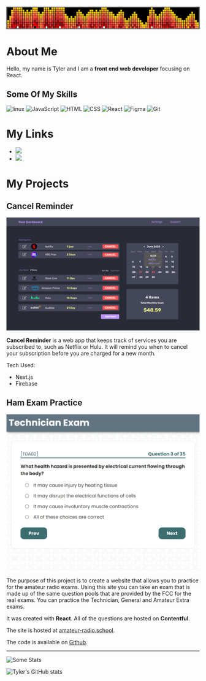 ![fire header](images/fire-header.png)

# About Me

Hello, my name is Tyler and I am a **front end web developer** focusing on React.

## Some Of My Skills

![linux](https://img.shields.io/badge/Linux-FCC624?style=for-the-badge&logo=linux&logoColor=black) ![JavaScript](https://img.shields.io/badge/JavaScript-F7DF1E?style=for-the-badge&logo=javascript&logoColor=black) ![HTML](https://img.shields.io/badge/HTML5-E34F26?style=for-the-badge&logo=html5&logoColor=white) ![CSS](https://img.shields.io/badge/CSS3-1572B6?style=for-the-badge&logo=css3&logoColor=white) ![React](https://img.shields.io/badge/React-20232A?style=for-the-badge&logo=react&logoColor=61DAFB) ![Figma](https://img.shields.io/badge/Figma-F24E1E?style=for-the-badge&logo=figma&logoColor=white) ![Git](https://img.shields.io/badge/GIT-E44C30?style=for-the-badge&logo=git&logoColor=white)

# My Links

- <a href="https://www.linkedin.com/in/tdaigle-com/"><img src="https://img.shields.io/badge/LinkedIn-0077B5?style=for-the-badge&logo=linkedin&logoColor=white"></a>
- <a href="https://codepen.io/tdaigle"><img src="https://img.shields.io/badge/Codepen-000000?style=for-the-badge&logo=codepen&logoColor=white"></a>

# My Projects

## Cancel Reminder

![Cancel Reminder Screenshot](images/screenshot.png)

**Cancel Reminder** is a web app that keeps track of services you are subscribed to, such as
Netflix or Hulu. It will remind you when to cancel your subscription before you are charged
for a new month.

Tech Used:

- Next.js
- Firebase

## <!-- This is still a work in progress but a small demo is available at:  -->

## Ham Exam Practice

![Ham Exam Practice Screenshot](images/amateur-radio.school.png)

The purpose of this project is to create a website that allows you to practice for the amateur radio exams. Using this site you can take an exam that is made up of the same question pools that are provided by the FCC for the real exams. You can practice the Technician, General and Amateur Extra exams.

It was created with **React**. All of the questions are hosted on **Contentful**.

The site is hosted at [amateur-radio.school](https://amateur-radio.school).

The code is available on [Github](https://github.com/tyler-daigle/practice-ham).

---

![Some Stats](https://github-readme-stats.vercel.app/api/top-langs/?username=tyler-daigle&theme=blue-green)

![Tyler's GitHub stats](https://github-readme-stats.vercel.app/api?username=tyler-daigle&theme=tokyonight)
